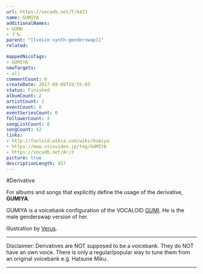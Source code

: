 ```yaml
---
url: https://vocadb.net/T/6423
name: GUMIYA
additionalNames: 
- GUMO
- ぐも
parent: "[[voice-synth-genderswap]]"
related:

mappedNicoTags:
- GUMIYA
newTargets:
- all
commentCount: 0
createDate: 2017-09-09T19:55:03
status: Finished
albumCount: 2
artistCount: 2
eventCount: 0
eventSeriesCount: 0
followerCount: 3
songListCount: 0
songCount: 42
links: 
- http://fanloid.wikia.com/wiki/Gumiya
- https://www.nicovideo.jp/tag/GUMIYA
- https://vocadb.net/Ar/3
picture: true
descriptionLength: 457
---
```


#Derivative

For albums and songs that explicitly define the usage of the derivative, **GUMIYA**.

GUMIYA is a voicebank configuration of the VOCALOID [GUMI](https://vocadb.net/Ar/3). He is the male genderswap version of her.

Illustration by [Verus](https://vocadb.net/Ar/17123).
___
Disclaimer:
Derivatives are NOT supposed to be a voicebank. They do NOT have an own voice. There is only a regular/popular way to tune them from an original voicebank e.g. Hatsune Miku.

---


